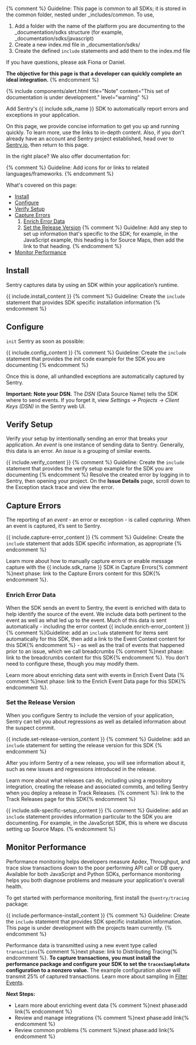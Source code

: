 {% comment %}
Guideline: This page is common to all SDKs; it is stored in the common folder, nested under _includes/common. To use, 

1. Add a folder with the name of the platform you are documenting to the _documentation/sdks structure (for example, _documentation/sdks/javascript) 
2. Create a new index.md file in _documentation/sdks/<platform-name> 
3. Create the defined `include` statements and add them to the index.md file

If you have questions, please ask Fiona or Daniel. 

**The objective for this page is that a developer can quickly complete an ideal integration.**
{% endcomment %}

{% include components/alert.html
    title="Note"
    content="This set of documentation is under development."
    level="warning"
%}

Add Sentry's {{ include.sdk_name }} SDK to automatically report errors and exceptions in your application. 

On this page, we provide concise information to get you up and running quickly. To learn more, use the links to in-depth content. Also, if you don't already have an account and Sentry project established, head over to [Sentry.io](https://sentry.io/signup/), then return to this page.

In the right place? We also offer documentation for:

{% comment %}
Guideline: Add icons for or links to related languages/frameworks.
{% endcomment %}

What's covered on this page:

- [Install](#install)
- [Configure](#configure)
- [Verify Setup](#verify-setup)
- [Capture Errors](#capture-errors)
    1. [Enrich Error Data](#enrich-error-data) 
    2. [Set the Release Version](#set-the-release-version)
{% comment %}
Guideline: Add any step to set up information that's specific to the SDK; for example, in the JavaScript example, this heading is for Source Maps, then add the link to that heading.
{% endcomment %}
- [Monitor Performance](#monitor-performance)

## Install

Sentry captures data by using an SDK within your application’s runtime.

{{ include.install_content }}
{% comment %}
Guideline: Create the `include` statement that provides SDK specific installation information
{% endcomment %}

## Configure

`init` Sentry as soon as possible:

{{ include.config_content }}
{% comment %}
Guideline: Create the `include` statement that provides the init code example for the SDK you are documenting
{% endcomment %}

Once this is done, all unhandled exceptions are automatically captured by Sentry. 

**Important: Note your DSN.** The *DSN* (Data Source Name) tells the SDK where to send events. If you forget it, view *Settings -> Projects -> Client Keys (DSN)* in the Sentry web UI.

## Verify Setup

Verify your setup by intentionally sending an error that breaks your application. An *event* is one instance of sending data to Sentry. Generally, this data is an error. An *issue* is a grouping of similar events.

{{ include.verify_content }}
{% comment %}
Guideline: Create the `include` statement that provides the verify setup example for the SDK you are documenting
{% endcomment %}
Resolve the created error by logging in to Sentry, then opening your project. On the **Issue Details** page, scroll down to the Exception stack trace and view the error. 

## Capture Errors

The reporting of an *event* - an error or exception - is called *capturing*. When an event is captured, it’s sent to Sentry.

{{ include.capture-error_content }}
{% comment %}
Guideline: Create the `include` statement that adds SDK specific information, as appropriate
{% endcomment %}

Learn more about how to manually capture errors or enable message capture with the {{ include.sdk_name }} SDK in Capture Errors{% comment %}next phase: link to the Capture Errors content for this SDK{% endcomment %}.

### Enrich Error Data

When the SDK sends an event to Sentry, the event is enriched with data to help identify the source of the event. We include data both pertinent to the event as well as what led up to the event. Much of this data is sent automatically - including the error context {{ include.enrich-error_content }}{% comment %}Guideline: add an `include` statement for items sent automatically for this SDK, then add a link to the Event Context content for this SDK{% endcomment %} - as well as the trail of events that happened prior to an issue, which we call breadcrumbs {% comment %}next phase: link to the breadcrumbs content for this SDK{% endcomment %}. You don't need to configure these, though you may modify them. 

Learn more about enriching data sent with events in Enrich Event Data {% comment %}next phase: link to the Enrich Event Data page for this SDK{% endcomment %}.

### Set the Release Version

When you configure Sentry to include the version of your application, Sentry can tell you about regressions as well as detailed information about the suspect commit. 

{{ include.set-release-version_content }}
{% comment %} Guideline: add an `include` statement for setting the release version for this SDK {% endcomment %}

After you inform Sentry of a new release, you will see information about it, such as new issues and regressions introduced in the release.

Learn more about what releases can do, including using a repository integration, creating the release and associated commits, and telling Sentry when you deploy a release in Track Releases. {% comment %}: link to the Track Releases page for this SDK{% endcomment %}

{{ include.sdk-specific-setup_content }}
{% comment %}
Guideline: add an `include` statement provides information particular to the SDK you are documenting. For example, in the JavaScript SDK, this is where we discuss setting up Source Maps.
{% endcomment %}

## Monitor Performance

Performance monitoring helps developers measure Apdex, Throughput, and trace slow transactions down to the poor performing API call or DB query. Available for both JavaScript and Python SDKs, performance monitoring helps you both diagnose problems and measure your application's overall health. 

To get started with performance monitoring, first install the `@sentry/tracing` package:



{{ include.performance-install_content }}
{% comment %}
Guideline: Create the `include` statement that provides SDK specific installation information. This page is under development with the projects team currently.
{% endcomment %}

Performance data is transmitted using a new event type called `transactions`{% comment %}next phase: link to Distributing Tracing{% endcomment %}. **To capture transactions, you must install the performance package and configure your SDK to set the `tracesSampleRate` configuration to a nonzero value.** The example configuration above will transmit 25% of captured transactions. Learn more about sampling in [Filter Events](/config/filter).

**Next Steps:**

- Learn more about enriching event data {% comment %}next phase:add link{% endcomment %}
- Review and manage integrations {% comment %}next phase:add link{% endcomment %}
- Review common problems {% comment %}next phase:add link{% endcomment %}